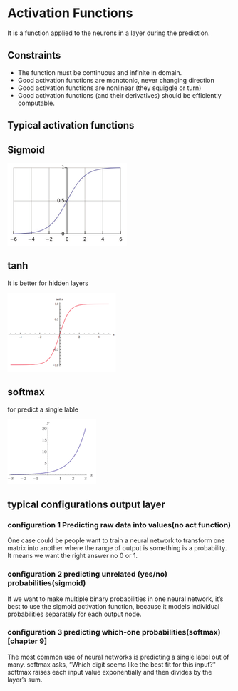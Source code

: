 # Activation Functions

It is a function applied to the neurons in a layer during the prediction.

## Constraints

<ul>
    <li>The function must be continuous and infinite in domain.</li>
    <li>Good activation functions are monotonic, never changing direction</li>
    <li>Good activation functions are nonlinear (they squiggle or turn)</li>
    <li>
        Good activation functions (and their derivatives) should be efficiently computable.
    </li>
</ul>

## Typical activation functions

## Sigmoid

![](/images/sigmoid.png "sigmoid")

## tanh

It is better for hidden layers

![](/images/tanh.png "tanh")

## softmax

for predict a single lable

![](/images/softmax.png "softmax")

## typical configurations output layer

### configuration 1 Predicting raw data into values(no act function)

One case could be people want to train a neural network to transform one matrix into another where the range of output is something is a probability. It means we want the right answer no 0 or 1.

### configuration 2  predicting unrelated (yes/no) probabilities(sigmoid)

If we want to make multiple binary probabilities  in one neural network, it’s best to use the sigmoid activation function, because it models individual probabilities separately for each output node.

### configuration 3 predicting which-one probabilities(softmax) [chapter 9]

The most common use of neural networks is predicting a single label out of many. softmax asks, “Which digit seems like the best fit for this input?" softmax raises each input value exponentially and then
divides by the layer’s sum.



